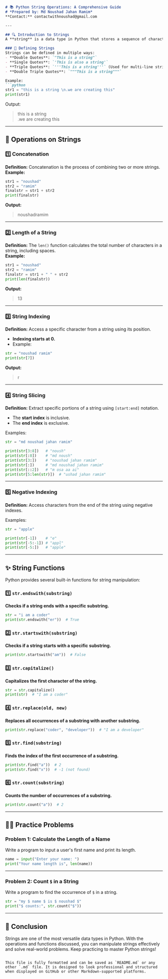 ```markdown
# 📚 Python String Operations: A Comprehensive Guide
# *Prepared by: Md Noushad Jahan Ramim*  
**Contact:** contactwithnoushad@gmail.com

---

## 🔍 Introduction to Strings
A **string** is a data type in Python that stores a sequence of characters.

### 📝 Defining Strings
Strings can be defined in multiple ways:
- **Double Quotes**: `"This is a string"`
- **Single Quotes**: `'This is also a string'`
- **Triple Quotes**: `'''This is a string'''` (Used for multi-line strings)
- **Double Triple Quotes**: `"""This is a string"""`

Example:  
```python
str1 = "this is a string \n.we are creating this"
print(str1)
```

Output:
> this is a string  
> .we are creating this

---

## 🔄 Operations on Strings

### 1️⃣ Concatenation
**Definition:** Concatenation is the process of combining two or more strings.  
**Example:**
```python
str1 = "noushad"
str2 = "ramim"
finalstr = str1 + str2
print(finalstr)
```
**Output:**  
> noushadramim

---

### 2️⃣ Length of a String
**Definition:** The `len()` function calculates the total number of characters in a string, including spaces.  
**Example:**
```python
str1 = "noushad"
str2 = "ramim"
finalstr = str1 + " " + str2
print(len(finalstr))
```
**Output:**  
> 13

---

### 3️⃣ String Indexing
**Definition:** Access a specific character from a string using its position.  
- **Indexing starts at 0.**
- Example:  
```python
str = "noushad ramim"
print(str[7])
```
**Output:**  
> r

---

### 4️⃣ String Slicing
**Definition:** Extract specific portions of a string using `[start:end]` notation.  
- The **start index** is inclusive.  
- The **end index** is exclusive.  

Examples:  
```python
str = "md noushad jahan ramim"

print(str[3:8])   # "noush"
print(str[:8])    # "md noush"
print(str[3:])    # "noushad jahan ramim"
print(str[:])     # "md noushad jahan ramim"
print(str[::2])   # "m osa aa ai"
print(str[5:len(str)])  # "ushad jahan ramim"
```

---

### 5️⃣ Negative Indexing
**Definition:** Access characters from the end of the string using negative indexes.  

Examples:  
```python
str = "apple"

print(str[-1])    # "e"
print(str[-5:-1]) # "appl"
print(str[-5:])   # "apple"
```

---

## ✨ String Functions
Python provides several built-in functions for string manipulation:

### 1️⃣ `str.endswith(substring)`
**Checks if a string ends with a specific substring.**
```python
str = "i am a coder"
print(str.endswith("er"))  # True
```

### 2️⃣ `str.startswith(substring)`
**Checks if a string starts with a specific substring.**
```python
print(str.startswith("am"))  # False
```

### 3️⃣ `str.capitalize()`
**Capitalizes the first character of the string.**
```python
str = str.capitalize()
print(str)  # "I am a coder"
```

### 4️⃣ `str.replace(old, new)`
**Replaces all occurrences of a substring with another substring.**
```python
print(str.replace("coder", "developer"))  # "I am a developer"
```

### 5️⃣ `str.find(substring)`
**Finds the index of the first occurrence of a substring.**
```python
print(str.find("a"))  # 2
print(str.find("x"))  # -1 (not found)
```

### 6️⃣ `str.count(substring)`
**Counts the number of occurrences of a substring.**
```python
print(str.count("a"))  # 2
```

---

## 🧑‍💻 Practice Problems

### Problem 1: Calculate the Length of a Name
Write a program to input a user's first name and print its length.

```python
name = input("Enter your name: ")
print("Your name length is", len(name))
```

---

### Problem 2: Count `$` in a String
Write a program to find the occurrence of `$` in a string.

```python
str = "my $ name $ is $ noushad $"
print("$ counts:", str.count("$"))
```

---

## 🎉 Conclusion
Strings are one of the most versatile data types in Python. With the operations and functions discussed, you can manipulate strings effectively and solve real-world problems. Keep practicing to master Python strings!
```

This file is fully formatted and can be saved as `README.md` or any other `.md` file. It is designed to look professional and structured when displayed on GitHub or other Markdown-supported platforms.
